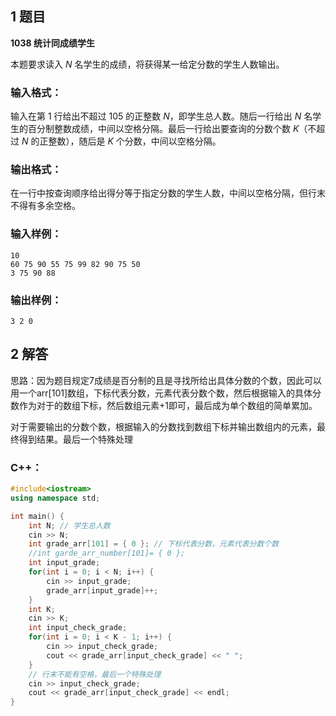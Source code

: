 ## 1 题目

**1038 统计同成绩学生**

本题要求读入 *N* 名学生的成绩，将获得某一给定分数的学生人数输出。

### 输入格式：

输入在第 1 行给出不超过 105 的正整数 *N*，即学生总人数。随后一行给出 *N* 名学生的百分制整数成绩，中间以空格分隔。最后一行给出要查询的分数个数 *K*（不超过 *N* 的正整数），随后是 *K* 个分数，中间以空格分隔。

### 输出格式：

在一行中按查询顺序给出得分等于指定分数的学生人数，中间以空格分隔，但行末不得有多余空格。

### 输入样例：

```in
10
60 75 90 55 75 99 82 90 75 50
3 75 90 88
```

### 输出样例：

```out
3 2 0
```

## 2 解答

思路：因为题目规定7成绩是百分制的且是寻找所给出具体分数的个数，因此可以用一个arr[101]数组，下标代表分数，元素代表分数个数，然后根据输入的具体分数作为对于的数组下标，然后数组元素+1即可，最后成为单个数组的简单累加。

对于需要输出的分数个数，根据输入的分数找到数组下标并输出数组内的元素，最终得到结果。最后一个特殊处理

### C++：

```c++
#include<iostream>
using namespace std;

int main() {
    int N; // 学生总人数
    cin >> N;
    int grade_arr[101] = { 0 }; // 下标代表分数，元素代表分数个数
    //int garde_arr_number[101]= { 0 };
    int input_grade;
    for(int i = 0; i < N; i++) {
        cin >> input_grade;
        grade_arr[input_grade]++;
    }
    int K;
    cin >> K;
    int input_check_grade;
    for(int i = 0; i < K - 1; i++) {
        cin >> input_check_grade;
        cout << grade_arr[input_check_grade] << " ";
    }
    // 行末不能有空格，最后一个特殊处理
    cin >> input_check_grade;
    cout << grade_arr[input_check_grade] << endl;
}